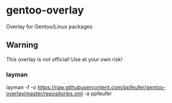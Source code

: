 # gentoo-overlay

Overlay for Gentoo/Linux packages

## Warning

This overlay is not official! Use at your own risk!

### layman

layman -f -o https://raw.githubusercontent.com/ppfeufer/gentoo-overlay/master/repositories.xml -a ppfeufer
